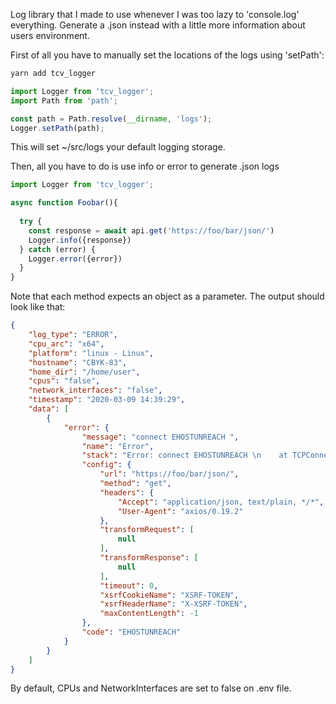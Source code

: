 Log library that I made to use whenever I was too lazy to 'console.log' everything.
Generate a .json instead with a little more information about users environment.

First of all you have to manually set the locations of the logs using 'setPath':

```bash
yarn add tcv_logger
```

```js
import Logger from 'tcv_logger';
import Path from 'path';

const path = Path.resolve(__dirname, 'logs');
Logger.setPath(path);
```
This will set ~/src/logs your default logging storage.

Then, all you have to do is use info or error to generate .json logs

```js
import Logger from 'tcv_logger';

async function Foobar(){
  
  try {
    const response = await api.get('https://foo/bar/json/')
    Logger.info({response})
  } catch (error) {
    Logger.error({error})
  }
}
```

Note that each method expects an object as a parameter. The output should look like that:

```json
{
	"log_type": "ERROR",
	"cpu_arc": "x64",
	"platform": "linux - Linux",
	"hostname": "CBYK-83",
	"home_dir": "/home/user",
	"cpus": "false",
	"network_interfaces": "false",
	"timestamp": "2020-03-09 14:39:29",
	"data": [
		{
			"error": {
				"message": "connect EHOSTUNREACH ",
				"name": "Error",
				"stack": "Error: connect EHOSTUNREACH \n    at TCPConnectWrap.afterConnect [as oncomplete] (net.js:1137:16)",
				"config": {
					"url": "https://foo/bar/json/",
					"method": "get",
					"headers": {
						"Accept": "application/json, text/plain, */*",
						"User-Agent": "axios/0.19.2"
					},
					"transformRequest": [
						null
					],
					"transformResponse": [
						null
					],
					"timeout": 0,
					"xsrfCookieName": "XSRF-TOKEN",
					"xsrfHeaderName": "X-XSRF-TOKEN",
					"maxContentLength": -1
				},
				"code": "EHOSTUNREACH"
			}
		}
	]
}
```

By default, CPUs and NetworkInterfaces are set to false on .env file.